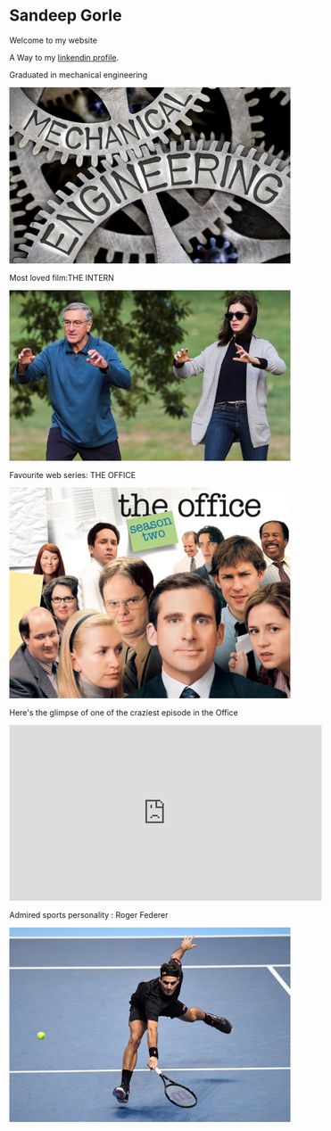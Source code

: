 #   Sandeep Gorle

Welcome to my website

A Way to my [linkendin profile](https://www.linkedin.com/in/gorle-sandeep-37a2b813a/).

Graduated in mechanical engineering

![mechanical engineering](mechie.jpeg)

Most loved film:THE INTERN

![the intern](theintern.jpeg)

Favourite web series: THE OFFICE

![the office](office.jpg)

Here's the glimpse of one of the craziest episode in the Office

<iframe width="560" height="315" src="https://www.youtube-nocookie.com/embed/gO8N3L_aERg" frameborder="0" allow="accelerometer; autoplay; clipboard-write; encrypted-media; gyroscope; picture-in-picture" allowfullscreen></iframe>



Admired sports personality : Roger Federer

![goat](rf.jpg)